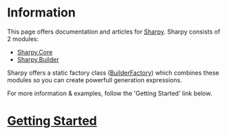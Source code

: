 # Information #
This page offers documentation and articles for [Sharpy](xref:Sharpy.Core).
Sharpy consists of 2 modules:
* [Sharpy.Core](xref:Sharpy.Core)
* [Sharpy.Builder](xref:Sharpy.Builder)

Sharpy offers a static factory class ([BuilderFactory](xref:Sharpy.BuilderFactory)) which combines these modules so you can create powerfull generation expressions.

For more information & examples, follow the 'Getting Started' link below.
# [Getting Started](./articles/getting.started.md) #
